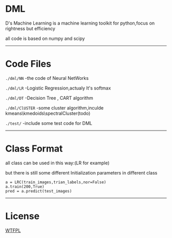 DML
===

D's Machine Learning is a machine learning toolkit for python,focus on rightness but efficiency


all code is based on numpy and scipy

----------------------------------------------
Code Files
===

`./dml/NN` -the code of Neural NetWorks

`./dml/LR` -Logistic Regression,actualy It's softmax

`./dml/DT` -Decision Tree , CART algorithm

`./dml/ClUSTER` -some cluster algorithm,inculde kmeans\kmedoids\spectralCluster(todo)

`./test/` -include some test code for DML

----------------------------------------------
Class Format
===
all class can be used in this way:(LR for example)

but there is still some different Initialization parameters in different class

    a = LRC(train_images,trian_labels,nor=False)
	a.train(200,True)
	pred = a.predict(test_images)
	

----------------------------------------------
License
===
[WTFPL](http://www.wtfpl.net/)
